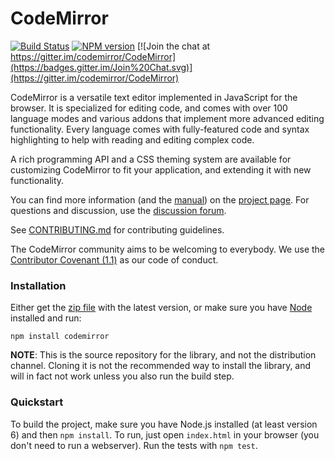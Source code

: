 # CodeMirror

[![Build Status](https://travis-ci.org/codemirror/CodeMirror.svg)](https://travis-ci.org/codemirror/CodeMirror)
[![NPM version](https://img.shields.io/npm/v/codemirror.svg)](https://www.npmjs.org/package/codemirror)
[![Join the chat at https://gitter.im/codemirror/CodeMirror](https://badges.gitter.im/Join%20Chat.svg)](https://gitter.im/codemirror/CodeMirror)

CodeMirror is a versatile text editor implemented in JavaScript for the browser.
It is specialized for editing code, and comes with over 100 language modes and
various addons that implement more advanced editing functionality. Every
language comes with fully-featured code and syntax highlighting to help with
reading and editing complex code.

A rich programming API and a CSS theming system are available for customizing
CodeMirror to fit your application, and extending it with new functionality.

You can find more information (and the
[manual](https://codemirror.net/doc/manual.html)) on the
[project page](https://codemirror.net). For questions and discussion, use the
[discussion forum](https://discuss.codemirror.net/).

See
[CONTRIBUTING.md](https://github.com/codemirror/CodeMirror/blob/master/CONTRIBUTING.md)
for contributing guidelines.

The CodeMirror community aims to be welcoming to everybody. We use the
[Contributor Covenant (1.1)](http://contributor-covenant.org/version/1/1/0/) as
our code of conduct.

### Installation

Either get the [zip file](https://codemirror.net/codemirror.zip) with the latest
version, or make sure you have [Node](https://nodejs.org/) installed and run:

    npm install codemirror

**NOTE**: This is the source repository for the library, and not the
distribution channel. Cloning it is not the recommended way to install the
library, and will in fact not work unless you also run the build step.

### Quickstart

To build the project, make sure you have Node.js installed (at least version 6)
and then `npm install`. To run, just open `index.html` in your browser (you
don't need to run a webserver). Run the tests with `npm test`.
